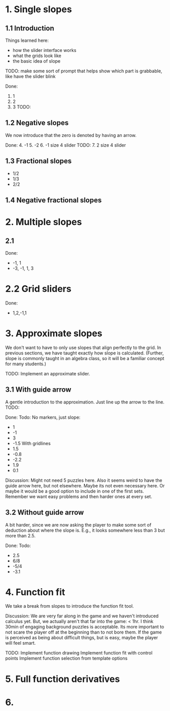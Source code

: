 
# 1. Single slopes

## 1.1 Introduction

Things learned here:
- how the slider interface works
- what the grids look like
- the basic idea of slope

TODO: make some sort of prompt that helps show which part is grabbable,
like have the slider blink  

Done:
1. 1
2. 2
3. 3
TODO:


## 1.2 Negative slopes
We now introduce that the zero is denoted by having an arrow.

Done:
4. -1
5. -2
6. -1 size 4 slider
TODO:
7.  2 size 4 slider

## 1.3 Fractional slopes
- 1/2
- 1/3
- 2/2

## 1.4 Negative fractional slopes

# 2. Multiple slopes

## 2.1

Done:
- -1, 1
- -3, -1, 1, 3

# 2.2 Grid sliders

Done:
- 1,2,-1,1

# 3. Approximate slopes

We don't want to have to only use slopes that align perfectly to the grid. In previous
sections, we have taught exactly how slope is calculated. (Further, slope is commonly 
taught in an algebra class, so it will be a familiar concept for many students.) 

TODO: Implement an approximate slider.

## 3.1 With guide arrow

A gentle introduction to the approximation. Just line up the arrow to the line.
TODO:

Done:
Todo:
No markers, just slope:
-  1
-  -1
- 3
- -1.5
With gridlines
- 1.5
- -0.8
- -2.2
- 1.9
- 0.1

Discussion: Might not need 5 puzzles here.
Also it seems weird to have the guide arrow here, but not elsewhere. Maybe its not even necessary here.
Or maybe it would be a good option to include in one of the first sets.
Remember we want easy problems and then harder ones at every set.

## 3.2 Without guide arrow

A bit harder, since we are now asking the player to make some sort of deduction
about where the slope is. E.g., it looks somewhere less than 3 but more than 2.5. 

Done: 
Todo:
- 2.5
- 6/8
- -5/4
- -3.1

# 4. Function fit

We take a break from slopes to introduce the function fit tool.

Discussion: We are very far along in the game and we haven't introduced calculus
yet. But, we actually aren't that far into the game: < 1hr. I think 30min of engaging
background puzzles is acceptable. Its more important to not scare the player off at 
the beginning than to not bore them. If the game is perceived as being about difficult
things, but is easy, maybe the player will feel smart. 

TODO:
Implement function drawing
Implement function fit with control points
Implement function selection from template options

# 5. Full function derivatives

# 6. 